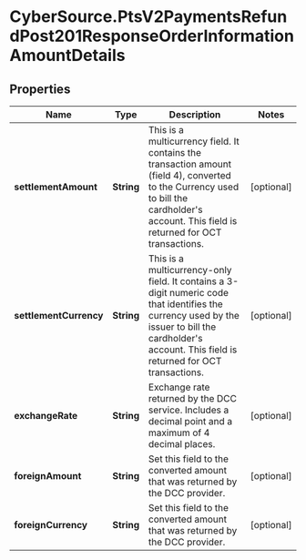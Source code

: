 # CyberSource.PtsV2PaymentsRefundPost201ResponseOrderInformationAmountDetails

## Properties
Name | Type | Description | Notes
------------ | ------------- | ------------- | -------------
**settlementAmount** | **String** | This is a multicurrency field. It contains the transaction amount (field 4), converted to the Currency used to bill the cardholder's account. This field is returned for OCT transactions.  | [optional] 
**settlementCurrency** | **String** | This is a multicurrency-only field. It contains a 3-digit numeric code that identifies the currency used by the issuer to bill the cardholder's account. This field is returned for OCT transactions.  | [optional] 
**exchangeRate** | **String** | Exchange rate returned by the DCC service. Includes a decimal point and a maximum of 4 decimal places.  | [optional] 
**foreignAmount** | **String** | Set this field to the converted amount that was returned by the DCC provider.  | [optional] 
**foreignCurrency** | **String** | Set this field to the converted amount that was returned by the DCC provider.  | [optional] 


